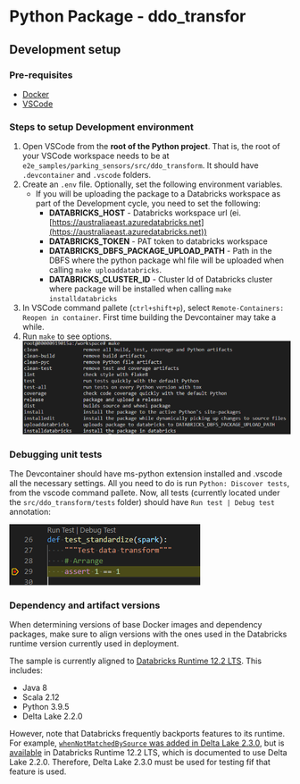 # Python Package - ddo_transfor

## Development setup

### Pre-requisites

- [Docker](https://www.docker.com/)
- [VSCode](https://code.visualstudio.com/)

### Steps to setup Development environment

1. Open VSCode from the **root of the Python project**. That is, the root of your VSCode workspace needs to be at `e2e_samples/parking_sensors/src/ddo_transform`. It should have `.devcontainer` and `.vscode` folders.
2. Create an `.env` file. Optionally, set the following environment variables.
    - If you will be uploading the package to a Databricks workspace as part of the Development cycle, you need to set the following:
      - **DATABRICKS_HOST** - Databricks workspace url (ei. [https://australiaeast.azuredatabricks.net](https://australiaeast.azuredatabricks.net))
      - **DATABRICKS_TOKEN** - PAT token to databricks workspace
      - **DATABRICKS_DBFS_PACKAGE_UPLOAD_PATH** - Path in the DBFS where the python package whl file will be uploaded when calling `make uploaddatabricks`.
      - **DATABRICKS_CLUSTER_ID** - Cluster Id of Databricks cluster where package will be installed when calling `make installdatabricks`
3. In VSCode command pallete (`ctrl+shift+p`), select `Remote-Containers: Reopen in container`. First time building the Devcontainer may take a while.
4. Run `make` to see options.
    ![makefile](./docs/images/make.png)

### Debugging unit tests

The Devcontainer should have ms-python extension installed and .vscode all the necessary settings. All you need to do is run `Python: Discover tests`, from the vscode command pallete. Now, all tests (currently located under the `src/ddo_transform/tests` folder) should have `Run test | Debug test` annotation:

![Test annotation](./docs/images/test_annotation.png)

### Dependency and artifact versions

When determining versions of base Docker images and dependency packages, make sure to align versions with the ones used in the Databricks runtime version currently used in deployment.

The sample is currently aligned to [Databricks Runtime 12.2 LTS](https://docs.databricks.com/release-notes/runtime/12.2.html). This includes:

- Java 8
- Scala 2.12
- Python 3.9.5
- Delta Lake 2.2.0

However, note that Databricks frequently backports features to its runtime. For example, [`whenNotMatchedBySource` was added in Delta Lake 2.3.0](https://github.com/delta-io/delta/pull/1511), but is [available](https://learn.microsoft.com/en-us/azure/databricks/delta/merge) in Databricks Runtime 12.2 LTS, which is documented to use Delta Lake 2.2.0. Therefore, Delta Lake 2.3.0 must be used for testing fif that feature is used.

